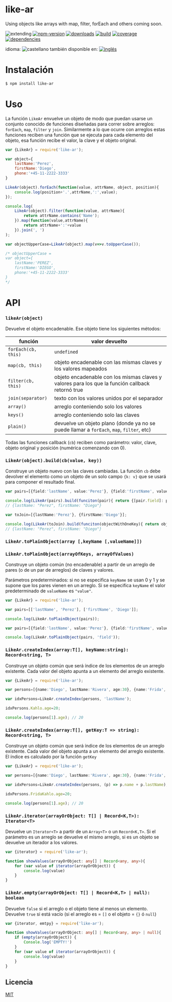 <!--multilang v0 es:LEEME.md en:README.md -->
# like-ar
<!--lang:es-->
Using objects like arrays with map, filter, forEach and others coming soon.
<!--lang:en--]
Using objects like arrays with map, filter, forEach and others coming soon.

[!--lang:*-->

<!-- cucardas -->
![extending](https://img.shields.io/badge/stability-extending-orange.svg)
[![npm-version](https://img.shields.io/npm/v/like-ar.svg)](https://npmjs.org/package/like-ar)
[![downloads](https://img.shields.io/npm/dm/like-ar.svg)](https://npmjs.org/package/like-ar)
[![build](https://img.shields.io/travis/codenautas/like-ar/master.svg)](https://travis-ci.org/codenautas/like-ar)
[![coverage](https://img.shields.io/coveralls/codenautas/like-ar/master.svg)](https://coveralls.io/r/codenautas/like-ar)
[![dependencies](https://img.shields.io/david/codenautas/like-ar.svg)](https://david-dm.org/codenautas/like-ar)


<!--multilang buttons-->

idioma: ![castellano](https://raw.githubusercontent.com/codenautas/multilang/master/img/lang-es.png)
también disponible en:
[![inglés](https://raw.githubusercontent.com/codenautas/multilang/master/img/lang-en.png)](README.md)

<!--lang:es-->
# Instalación
<!--lang:en--]
# Install
[!--lang:*-->
```sh
$ npm install like-ar
```

<!--lang:es-->
# Uso

La función `LikeAr` envuelve un objeto de modo que puedan usarse un
conjunto conocido de funciones diseñadas para correr sobre arreglos: 
`forEach`, `map`, `filter` y `join`. Similarmente a lo que ocurre con arreglos 
estas funciones reciben una función que se ejecuta para cada elemento del objeto,
esa función recibe el valor, la clave y el objeto original.

<!--lang:en--]
# Usage

The function `LikeAr` wraps an object. The wraped object can be used like an array 
with some array functions: `forEach`, `map`, `filter` y `join`. 

These functions receive a callback in the same way that the array version does. 

[!--lang:*-->
```js
var {LikeAr} = require('like-ar');

var object={
    lastName:'Perez',
    firstName:'Diego',
    phone:'+45-11-2222-3333'
}

LikeAr(object).forEach(function(value, attrName, object, position){
    console.log(position+'.',attrName,':',value);
});

console.log(
    LikeAr(object).filter(function(value, attrName){
        return attrName.contains('Name');
    }).map(function(value,attrName){
        return attrName+':'+value
    }).join(', ')
);

var objectUpperCase=LikeAr(object).map(v=>v.toUpperCase());

/* objectUpperCase = 
var object={
    lastName:'PEREZ',
    firstName:'DIEGO',
    phone:'+45-11-2222-3333'
}
*/

```

<!--lang:*-->
# API

### `likeAr(object)`
<!--lang:es-->
Devuelve el objeto encadenable. Ese objeto tiene los siguientes métodos:

función             | valor devuelto
--------------------|--------------------
`forEach(cb, this)` | `undefined`
`map(cb, this)`     | objeto encadenable con las mismas claves y los valores mapeados
`filter(cb, this)`  | objeto encadenable con los mismas claves y valores para los que la función callback retornó true
`join(separator)`   | texto con los valores unidos por el separador
`array()`           | arreglo conteniendo solo los valores
`keys()`            | arreglo conteniendo solo las claves
`plain()`           | devuelve un objeto plano (donde ya no se puede llamar a `forEach`, `map`, `filter`, etc)

Todas las funciones callback (`cb`) reciben como parámetro: valor, clave, objeto original y posición (numérica comenzando con 0). 

<!--lang:en--]
The callback functions receive these parameters: `value`, `key`, the `original` object and the `position` (starting by 0).
The functions that in the Array case returns Arrays returns a chainable object.

function            | returned value
--------------------|--------------------
`forEach(cb, this)` | `undefined`
`map(cb, this)`     | chainable object with the same keys and the value mapeds
`filter(db, this)`  | chainable object with the same keys and values for only that key/value that returns true in the callback function
`join(separator)`   | string with the join of the values
`array()`           | array of values
`keys()`            | array of keys
`plain()`           | plain object without LikeAr functions


[!--lang:*-->

### `LikeAr(object).build(cb(value, key))`
<!--lang:es-->
Construye un objeto nuevo con las claves cambiadas. 
La función `cb` debe devolver el elemento como un objeto de un solo campo `{k: v}` que se usará para componer el resultado final. 

<!--lang:en--]
Builds a new object with new keys. 

The callback function must return a `{key: value}` object to compose the final result. 
[!--lang:*-->

```ts
var pairs=[{field:'lastName', value:'Perez'}, {field:'firstName', value:'Diego'}];

console.log(LikeAr(pairs).build(funciton(pair){ return {[pair.field]: pair.value}; ));
// {lastName: "Perez", firstName: "Diego"}

var toJoin=[{lastName:'Perez'}, {firstName:'Diego'}];

console.log(LikeAr(toJoin).build(funciton(objectWithOneKey){ return objectWithOneKey; ));
// {lastName: "Perez", firstName: "Diego"}

```

### `LikeAr.toPlainObject(array [,keyName [,valueName]])`
### `LikeAr.toPlainObject(arrayOfKeys, arrayOfValues)`

<!--lang:es-->
Construye un objeto común (no encadenable) a partir de un arreglo de pares (o de un par de arreglos) de claves y valores. 

Parámetros predeterminados: si no se especifica `keyName` se usan 0 y 1 y se supone que los pares vienen en un arreglo. 
Si se especifica `keyName` el valor predeterminado de `valueName` es `"value"`.


<!--lang:en--]
Returns a plain object from an array of pairs (or a pair of arrays) of key/values. 

Default values: `0` and `1` if `keyName` is not set. `"value"` for `valueName` if `keyName` is set.

[!--lang:*-->

```ts
var {LikeAr} = require('like-ar');

var pairs=[['lastName', 'Perez'], ['firstName', 'Diego']];

console.log(LikeAr.toPlainObject(pairs));

var pairs=[{field:'lastName', value:'Perez'}, {field:'firstName', value:'Diego'}];

console.log(LikeAr.toPlainObject(pairs, 'field'));
```

### `LikeAr.createIndex(array:T[], keyName:string): Record<string, T>`

<!--lang:es-->
Construye un objeto común que será índice de los elementos de un arreglo existente. 
Cada valor del objeto apunta a un elemento del arreglo existente.

<!--lang:en--]
Returns a plain object containing the same element indexed by keyName

[!--lang:*-->

```ts
var {LikeAr} = require('like-ar');

var persons=[{name:'Diego', lastName:'Rivera', age:30}, {name:'Frida', lastName:'Kahlo'}];

var idxPersons=LikeAr.createIndex(persons, 'lastName');

idxPersons.Kahlo.age=20;

console.log(persons[1].age); // 20
```
### `LikeAr.createIndex(array:T[], getKey:T => string): Record<string, T>`

<!--lang:es-->
Construye un objeto común que será índice de los elementos de un arreglo existente. 
Cada valor del objeto apunta a un elemento del arreglo existente.
El índice es calculado por la función `getKey`

<!--lang:en--]
Returns a plain object containing the same element indexed by `getKey(item)`

[!--lang:*-->

```ts
var {LikeAr} = require('like-ar');

var persons=[{name:'Diego', lastName:'Rivera', age:30}, {name:'Frida', lastName:'Kahlo'}];

var idxPersons=LikeAr.createIndex(persons, (p) => p.name + p.lastName);

idxPersons.FridaKahlo.age=20;

console.log(persons[1].age); // 20
```

### `LikeAr.iterator(arrayOrObject: T[] | Record<K,T>): Iterator<T>`

<!--lang:es-->
Devuelve un `Iterator<T>` a partir de un `Array<T>` o un `Record<K,T>`. 
Si el parámetro es un arreglo se devuelve el mismo arreglo, 
si es un objeto se devuelve un iterador a los valores. 

<!--lang:en--]
Returns an Iterator<T> from an `Array<T>` or a `Record<K,T>`.
If the parameter is an array the same array is returned. 
Otherwise it returns an iterator to the values of the object. 

[!--lang:*-->

```ts
var {iterator} = require('like-ar');

function showValues(arrayOrObject: any[] | Record<any, any>){
    for (var value of iterator(arrayOrObject)) {
        console.log(value)
    }
}
```

### `LikeAr.empty(arrayOrObject: T[] | Record<K,T> | null): boolean`

<!--lang:es-->
Devuelve `false` si el arreglo o el objeto tiene al menos un elemento.
Devuelve `true` si está vacío (si el arreglo es = `[]` o el objeto = `{}` ó `null`)

<!--lang:en--]
Returns `false` if the arreglo or object has at least one value. 
Returns `true` if it is empty (i.e. if the array is `[]` or the object is  `{}` or `null`)

[!--lang:*-->

```ts
var {iterator, emtpy} = require('like-ar');

function showValues(arrayOrObject: any[] | Record<any, any> | null){
    if (empty(arrayOrObject)) {
        Console.log('EMPTY!')
    }
    for (var value of iterator(arrayOrObject)) {
        console.log(value)
    }
}
```


<!--lang:es-->
## Licencia
<!--lang:en--]
## License
[!--lang:*-->
  
[MIT](LICENSE)

